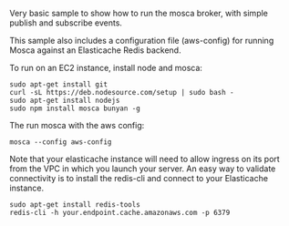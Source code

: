 Very basic sample to show how to run the mosca broker, with
simple publish and subscribe events.

This sample also includes a configuration file (aws-config) for running
Mosca against an Elasticache Redis backend.

To run on an EC2 instance, install node and mosca:

    sudo apt-get install git
    curl -sL https://deb.nodesource.com/setup | sudo bash -
    sudo apt-get install nodejs
    sudo npm install mosca bunyan -g

The run mosca with the aws config:

    mosca --config aws-config

Note that your elasticache instance will need to allow ingress on its port
from the VPC in which you launch your server. An easy way to validate
connectivity is to install the redis-cli and connect to your Elasticache
instance.

    sudo apt-get install redis-tools
    redis-cli -h your.endpoint.cache.amazonaws.com -p 6379

    
